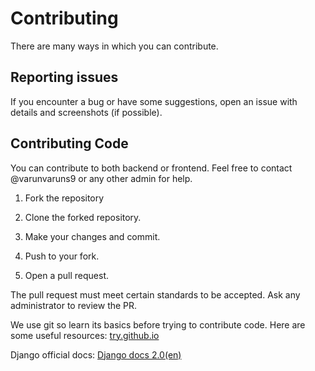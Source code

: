 # Contributing

There are many ways in which you can contribute.

## Reporting issues

If you encounter a bug or have some suggestions, open an issue with details and screenshots (if possible).

## Contributing Code

You can contribute to both backend or frontend. Feel free to contact @varunvaruns9 or any other admin for help.

1. Fork the repository

2. Clone the forked repository.

3. Make your changes and commit.

4. Push to your fork.

5. Open a pull request.

The pull request must meet certain standards to be accepted. Ask any administrator to review the PR.

We use git so learn its basics before trying to contribute code. Here are some useful resources: [try.github.io](https://try.github.io/)

Django official docs: [Django docs 2.0(en)](https://docs.djangoproject.com/en/2.0/)